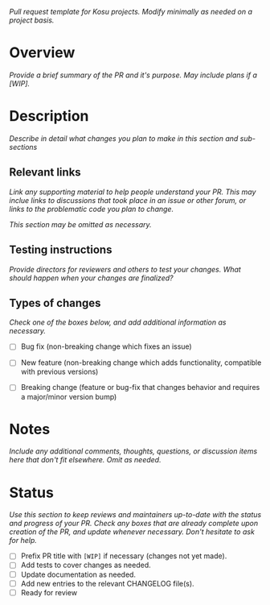 _Pull request template for Kosu projects. Modify minimally as needed on a project basis._

# Overview

_Provide a brief summary of the PR and it's purpose. May include plans if a [WIP]._

# Description

_Describe in detail what changes you plan to make in this section and sub-sections_

## Relevant links

_Link any supporting material to help people understand your PR. This may inclue links to discussions that took place in an issue or other forum, or links to the problematic code you plan to change._

_This section may be omitted as necessary._

## Testing instructions

_Provide directors for reviewers and others to test your changes. What should happen when your changes are finalized?_

## Types of changes

_Check one of the boxes below, and add additional information as necessary._

- [ ] Bug fix (non-breaking change which fixes an issue)

- [ ] New feature (non-breaking change which adds functionality, compatible with previous versions)

- [ ] Breaking change (feature or bug-fix that changes behavior and requires a major/minor version bump)

# Notes

_Include any additional comments, thoughts, questions, or discussion items here that don't fit elsewhere. Omit as needed._

# Status

_Use this section to keep reviews and maintainers up-to-date with the status and progress of your PR. Check any boxes that are already complete upon creation of the PR, and update whenever necessary. Don't hesitate to ask for help._

-   [ ] Prefix PR title with `[WIP]` if necessary (changes not yet made).
-   [ ] Add tests to cover changes as needed.
-   [ ] Update documentation as needed.
-   [ ] Add new entries to the relevant CHANGELOG file(s).
-   [ ] Ready for review